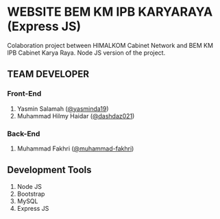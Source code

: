 # WEBSITE BEM KM IPB KARYARAYA (Express JS)
Colaboration project between HIMALKOM Cabinet Network and BEM KM IPB Cabinet Karya Raya. Node JS version of the project.

## TEAM DEVELOPER
### Front-End
1. Yasmin Salamah ([@yasminda19](https://github.com/yasminda19))
2. Muhammad Hilmy Haidar ([@dashdaz021](https://github.com/dashdaz021))

### Back-End
1. Muhammad Fakhri ([@muhammad-fakhri](https://github.com/muhammad-fakhri))

## Development Tools
1. Node JS
2. Bootstrap
3. MySQL
4. Express JS
